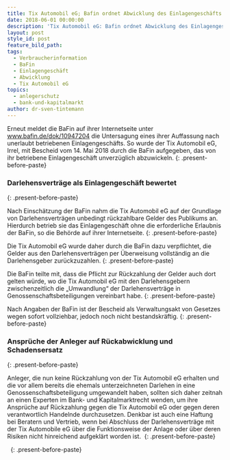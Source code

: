 ```yaml
---
title: Tix Automobil eG; Bafin ordnet Abwicklung des Einlagengeschäfts an
date: 2018-06-01 00:00:00
description: 'Tix Automobil eG: Bafin ordnet Abwicklung des Einlagengeschäfts an'
layout: post
style_id: post
feature_bild_path:
tags:
  - Verbraucherinformation
  - BaFin
  - Einlagengeschäft
  - Abwicklung
  - Tix Automobil eG
topics:
  - anlegerschutz
  - bank-und-kapitalmarkt
author: dr-sven-tintemann
---
```


Erneut meldet die BaFin auf ihrer Internetseite unter www.bafin.de/dok/10947204 die Untersagung eines ihrer Auffassung nach unerlaubt betriebenen Einlagengeschäfts. So wurde der Tix Automobil eG, Irrel, mit Bescheid vom 14. Mai 2018 durch die BaFin aufgegeben, das von ihr betriebene Einlagengeschäft unverzüglich abzuwickeln.
{: .present-before-paste}

### Darlehensverträge als Einlagengeschäft bewertet
{: .present-before-paste}

Nach Einschätzung der BaFin nahm die Tix Automobil eG auf der Grundlage von Darlehensverträgen unbedingt rückzahlbare Gelder des Publikums an. Hierdurch betrieb sie das Einlagengeschäft ohne die erforderliche Erlaubnis der BaFin, so die Behörde auf ihrer Internetseite.
{: .present-before-paste}

Die Tix Automobil eG wurde daher durch die BaFin dazu verpflichtet, die Gelder aus den Darlehensverträgen per Überweisung vollständig an die Darlehensgeber zurückzuzahlen.
{: .present-before-paste}

Die BaFin teilte mit, dass die Pflicht zur Rückzahlung der Gelder auch dort gelten würde, wo die Tix Automobil eG mit den Darlehensgebern zwischenzeitlich die „Umwandlung“ der Darlehensverträge in Genossenschaftsbeteiligungen vereinbart habe.
{: .present-before-paste}

Nach Angaben der BaFin ist der Bescheid als Verwaltungsakt von Gesetzes wegen sofort vollziehbar, jedoch noch nicht bestandskräftig.
{: .present-before-paste}

### Ansprüche der Anleger auf Rückabwicklung und Schadensersatz
{: .present-before-paste}

Anleger, die nun keine Rückzahlung von der Tix Automobil eG erhalten und die vor allem bereits die ehemals unterzeichneten Darlehen in eine Genossenschaftsbeteiligung umgewandelt haben, sollten sich daher zeitnah an einen Experten im Bank- und Kapitalmarktrecht wenden, um ihre Ansprüche auf Rückzahlung gegen die Tix Automobil eG oder gegen deren verantwortlich Handelnde durchzusetzen. Denkbar ist auch eine Haftung bei Beratern und Vertrieb, wenn bei Abschluss der Darlehensverträge mit der Tix Automobile eG über die Funktionsweise der Anlage oder über deren Risiken nicht hinreichend aufgeklärt worden ist. 
{: .present-before-paste}

 
{: .present-before-paste}
